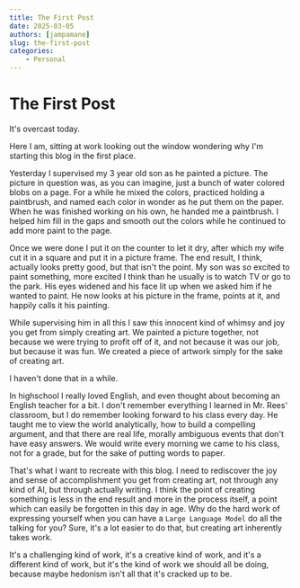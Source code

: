 ```yaml
---
title: The First Post
date: 2025-03-05
authors: [jampamane]
slug: the-first-post
categories:
    - Personal
---
```


# The First Post

It's overcast today.

Here I am, sitting at work looking out the window wondering why I'm starting this blog in the first place.

Yesterday I supervised my 3 year old son as he painted a picture. The picture in question was, as you can imagine, just a bunch of water colored blobs on a page. For a while he mixed the colors, practiced holding a paintbrush, and named each color in wonder as he put them on the paper. When he was finished working on his own, he handed me a paintbrush. I helped him fill in the gaps and smooth out the colors while he continued to add more paint to the page.

<!-- more -->
Once we were done I put it on the counter to let it dry, after which my wife cut it in a square and put it in a picture frame. The end result, I think, actually looks pretty good, but that isn't the point. My son was *so* excited to paint something, more excited I think than he usually is to watch TV or go to the park. His eyes widened and his face lit up when we asked him if he wanted to paint. He now looks at his picture in the frame, points at it, and happily calls it his painting.

While supervising him in all this I saw this innocent kind of whimsy and joy you get from simply creating art. We painted a picture together, not because we were trying to profit off of it, and not because it was our job, but because it was fun. We created a piece of artwork simply for the sake of creating art.

I haven't done that in a while.

In highschool I really loved English, and even thought about becoming an English teacher for a bit. I don't remember everything I learned in Mr. Rees' classroom, but I do remember looking forward to his class every day. He taught me to view the world analytically, how to build a compelling argument, and that there are real life, morally ambiguous events that don't have easy answers. We would write every morning we came to his class, not for a grade, but for the sake of putting words to paper.

That's what I want to recreate with this blog. I need to rediscover the joy and sense of accomplishment you get from creating art, not through any kind of AI, but through actually writing. I think the point of creating something is less in the end result and more in the process itself, a point which can easily be forgotten in this day in age. Why do the hard work of expressing yourself when you can have a `Large Language Model` do all the talking for you? Sure, it's a lot easier to do that, but creating art inherently takes work. 

It's a challenging kind of work, it's a creative kind of work, and it's a different kind of work, but it's the kind of work we should all be doing, because maybe hedonism isn't all that it's cracked up to be.
